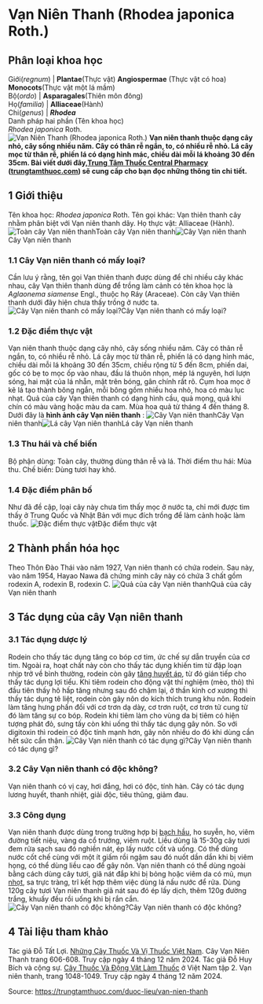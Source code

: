 # Vạn Niên Thanh (Rhodea japonica Roth.)

Phân loại khoa học  
---  
Giới(_regnum_) |  **Plantae**(Thực vật) **Angiospermae** (Thực vật có hoa) **Monocots**(Thực vật một lá mầm)  
Bộ(_ordo_) | **Asparagales**(Thiên môn đông)  
Họ(_familia_) | **Alliaceae**(Hành)  
Chi(_genus_) | **_Rhodea_**  
Danh pháp hai phần (Tên khoa học)  
_Rhodea japonica_ Roth.  
![Vạn Niên Thanh \(Rhodea japonica Roth.\)](https://trungtamthuoc.com/images/others/van-nien-thanh-3524.jpg)
**Vạn niên thanh thuộc dạng cây nhỏ, cây sống nhiều năm. Cây có thân rễ ngắn, to, có nhiều rễ nhỏ. Lá cây mọc từ thân rễ, phiến lá có dạng hình mác, chiều dài mỗi lá khoảng 30 đến 35cm. Bài viết dưới đây,[Trung Tâm Thuốc Central Pharmacy](https://trungtamthuoc.com/ "Trung Tâm Thuốc Central Pharmacy") ([trungtamthuoc.com](https://trungtamthuoc.com/ "trungtamthuoc.com")) sẽ cung cấp cho bạn đọc những thông tin chi tiết.**
##  1 Giới thiệu
Tên khoa học: _Rhodea japonica_ Roth.
Tên gọi khác: Vạn thiên thanh cây nhằm phân biệt với Vạn niên thanh dây.
Họ thực vật: Alliaceae (Hành).
![Toàn cây Vạn niên thanh](https://trungtamthuoc.com/images/item/van-nien-thanh-6.jpg)Toàn cây Vạn niên thanh![Cây Vạn niên thanh](https://trungtamthuoc.com/images/item/van-nien-thanh-0.jpg)Cây Vạn niên thanh
### 1.1 Cây Vạn niên thanh có mấy loại?
Cần lưu ý rằng, tên gọi Vạn thiên thanh được dùng để chỉ nhiều cây khác nhau, cây Vạn thiên thanh dùng để trồng làm cảnh có tên khoa học là _Aglaonema siamense_ Engl., thuộc họ Ráy (Araceae). Còn cây Vạn thiên thanh dưới đây hiện chưa thấy trồng ở nước ta.
![Cây Vạn niên thanh có mấy loại?](https://trungtamthuoc.com/images/item/van-nien-thanh-8.jpg)Cây Vạn niên thanh có mấy loại?
### 1.2 Đặc điểm thực vật
Vạn niên thanh thuộc dạng cây nhỏ, cây sống nhiều năm. Cây có thân rễ ngắn, to, có nhiều rễ nhỏ.
Lá cây mọc từ thân rễ, phiến lá có dạng hình mác, chiều dài mỗi lá khoảng 30 đến 35cm, chiều rộng từ 5 đến 8cm, phiến dai, gốc có bẹ to mọc ốp vào nhau, đầu lá thuôn nhọn, mép lá nguyên, hơi lượn sóng, hai mặt của lá nhẵn, mặt trên bóng, gân chính rất rõ.
Cụm hoa mọc ở kẽ lá tạo thành bông ngắn, mỗi bông gồm nhiều hoa nhỏ, hoa có màu lục nhạt.
Quả của cây Vạn thiên thanh có dạng hình cầu, quả mọng, quả khi chín có màu vàng hoặc màu da cam.
Mùa hoa quả từ tháng 4 đến tháng 8.
Dưới đây là **hình ảnh cây Vạn niên thanh** :
![Cây Vạn niên thanh](https://trungtamthuoc.com/images/item/van-nien-thanh-7.jpg)Cây Vạn niên thanh![Lá cây Vạn niên thanh](https://trungtamthuoc.com/images/item/van-nien-thanh-1.jpg)Lá cây Vạn niên thanh
### 1.3 Thu hái và chế biến
Bộ phận dùng: Toàn cây, thường dùng thân rễ và lá.
Thời điểm thu hái: Mùa thu.
Chế biến: Dùng tươi hay khô.
### 1.4 Đặc điểm phân bố
Như đã đề cập, loại cây này chưa tìm thấy mọc ở nước ta, chỉ mới được tìm thấy ở Trung Quốc và Nhật Bản với mục đích trồng để làm cảnh hoặc làm thuốc.
![Đặc điểm thực vật](https://trungtamthuoc.com/images/item/van-nien-thanh-2.jpg)Đặc điểm thực vật
##  2 Thành phần hóa học
Theo Thôn Đào Thái vào năm 1927, Vạn niên thanh có chứa rodein. Sau này, vào năm 1954, Hayao Nawa đã chứng minh cây này có chứa 3 chất gồm rodexin A, rodexin B, rodexin C.
![Quả của cây Vạn niên thanh](https://trungtamthuoc.com/images/item/van-nien-thanh-5.jpg)Quả của cây Vạn niên thanh
##  3 Tác dụng của cây Vạn niên thanh
### 3.1 Tác dụng dược lý
Rodein cho thấy tác dụng tăng co bóp cơ tim, ức chế sự dẫn truyền của cơ tim. Ngoài ra, hoạt chất này còn cho thấy tác dụng khiến tim từ đập loạn nhịp trở về bình thường, rodein còn gây [tăng huyết áp](https://trungtamthuoc.com/bai-viet/tang-huyet-ap-thong-tin-ve-benh-danh-cho-benh-nhan "tăng huyết áp"), từ đó gián tiếp cho thấy tác dụng lợi tiểu.
Khi tiêm rodein cho động vật thí nghiệm (mèo, thỏ) thì đầu tiên thấy hô hấp tăng nhưng sau đó chậm lại, ở thần kinh cơ xương thì thấy tác dụng tê liệt, rodein còn gây nôn do kích thích trung khu nôn.
Rodein làm tăng hưng phấn đối với cơ trơn dạ dày, cơ trơn ruột, cơ trơn tử cung từ đó làm tăng sự co bóp.
Rodein khi tiêm làm cho vùng da bị tiêm có hiện tượng phát đỏ, sưng tấy còn khi uống thì thấy tác dụng gây nôn.
So với digitoxin thì rodein có độc tính mạnh hơn, gây nôn nhiều do đó khi dùng cần hết sức cẩn thận.
![Cây Vạn niên thanh có tác dụng gì?](https://trungtamthuoc.com/images/item/van-nien-thanh-3.jpg)Cây Vạn niên thanh có tác dụng gì?
### 3.2 Cây Vạn niên thanh có độc không?
Vạn niên thanh có vị cay, hơi đắng, hơi có độc, tính hàn. Cây có tác dụng lương huyết, thanh nhiệt, giải độc, tiêu thũng, giảm đau.
### 3.3 Công dụng
Vạn niên thanh được dùng trong trường hợp bị [bạch hầu](https://trungtamthuoc.com/bai-viet/benh-bach-hau-nhung-dieu-can-biet "bạch hầu"), ho suyễn, ho, viêm đường tiết niệu, vàng da cổ trướng, viêm ruột.
Liều dùng là 15-30g cây tươi đem rửa sạch sau đó nghiền nát, ép lấy nước cốt và uống.
Có thể dùng nước cốt chế cùng với một ít giấm rồi ngậm sau đó nuốt dần dần khi bị viêm họng, có thể dùng liều cao để gây nôn.
Vạn niên thanh có thể dùng ngoài bằng cách dùng cây tươi, giã nát đắp khi bị bỏng hoặc viêm da có mủ, mụn [nhọt](https://trungtamthuoc.com/bai-viet/nhot "nhọt"), sa trực tràng, trĩ kết hợp thêm việc dùng lá nấu nước để rửa.
Dùng 120g cây tươi Vạn niên thanh giã nát sau đó ép lấy dịch, thêm 120g đường trắng, khuấy đều rồi uống khi bị rắn cắn.
![Cây Vạn niên thanh có độc không?](https://trungtamthuoc.com/images/item/van-nien-thanh-4.jpg)Cây Vạn niên thanh có độc không?
##  4 Tài liệu tham khảo
Tác giả Đỗ Tất Lợi. [Những Cây Thuốc Và Vị Thuốc Việt Nam](https://trungtamthuoc.com/duoc-lieu "Những Cây Thuốc Và Vị Thuốc Việt Nam"). Cây Vạn Niên Thanh trang 606-608. Truy cập ngày 4 tháng 12 năm 2024.
Tác giả Đỗ Huy Bích và cộng sự. [Cây Thuốc Và Động Vật Làm Thuốc](https://trungtamthuoc.com/bai-viet/doc-online-va-tai-mien-phi-pdf-sach-cay-thuoc-va-dong-vat-lam-thuoc-o-viet-nam "Cây Thuốc Và Động Vật Làm Thuốc") ở Việt Nam tập 2. Vạn niên thanh, trang 1048-1049. Truy cập ngày 4 tháng 12 năm 2024.


Source: https://trungtamthuoc.com/duoc-lieu/van-nien-thanh